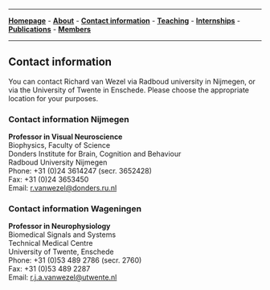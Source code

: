 

--------------------------------------
[**Homepage**](https://van-wezel.github.io/personalsite/) - [**About**](https://van-wezel.github.io/personalsite/about.html) - [**Contact information**](https://van-wezel.github.io/personalsite/contact.html) - [**Teaching**](https://van-wezel.github.io/personalsite/teaching.html) - [**Internships**](https://van-wezel.github.io/personalsite/internships.html) - [**Publications**](https://van-wezel.github.io/personalsite/publications.html) - [**Members**](https://van-wezel.github.io/personalsite/members.html) 

-------------------------------------------


## Contact information

You can contact Richard van Wezel via Radboud university in Nijmegen, or via the University of Twente in Enschede. Please choose the appropriate location for your purposes.



### Contact information Nijmegen  

**Professor in Visual Neuroscience**  
Biophysics, Faculty of Science  
Donders Institute for Brain, Cognition and Behaviour  
Radboud University Nijmegen  
Phone:    +31 (0)24 3614247 (secr. 3652428)  
Fax:      +31 (0)24 3653450  
Email:    r.vanwezel@donders.ru.nl  


### Contact information Wageningen



**Professor in Neurophysiology**  
Biomedical Signals and Systems   
Technical Medical Centre  
University of Twente, Enschede  
Phone:     +31 (0)53 489 2786  (secr. 2760)  
Fax:       +31 (0)53 489 2287   
Email:     r.j.a.vanwezel@utwente.nl  
